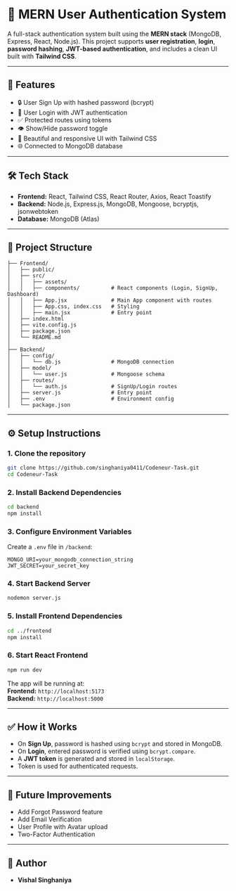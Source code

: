 # 🔐 MERN User Authentication System

A full-stack authentication system built using the **MERN stack** (MongoDB, Express, React, Node.js). This project supports **user registration**, **login**, **password hashing**, **JWT-based authentication**, and includes a clean UI built with **Tailwind CSS**.

---

## 🚀 Features

- 🔒 User Sign Up with hashed password (bcrypt)
- 🔑 User Login with JWT authentication
- ✅ Protected routes using tokens
- 👁️ Show/Hide password toggle
- 🎨 Beautiful and responsive UI with Tailwind CSS
- 🌐 Connected to MongoDB database

---

## 🛠️ Tech Stack

- **Frontend:** React, Tailwind CSS, React Router, Axios, React Toastify
- **Backend:** Node.js, Express.js, MongoDB, Mongoose, bcryptjs, jsonwebtoken
- **Database:** MongoDB (Atlas)

---

## 📂 Project Structure

```
├── Frontend/
│   ├── public/
│   ├── src/
│   │   ├── assets/              
│   │   ├── components/          # React components (Login, SignUp, Dashboard)
│   │   ├── App.jsx              # Main App component with routes
│   │   ├── App.css, index.css   # Styling
│   │   ├── main.jsx             # Entry point
│   ├── index.html
│   ├── vite.config.js
│   ├── package.json
│   └── README.md
│
├── Backend/
│   ├── config/
│   │   └── db.js                # MongoDB connection
│   ├── model/
│   │   └── user.js              # Mongoose schema
│   ├── routes/
│   │   └── auth.js              # SignUp/Login routes
│   ├── server.js                # Entry point
│   ├── .env                     # Environment config
│   └── package.json
```

---

## ⚙️ Setup Instructions

### 1. Clone the repository

```bash
git clone https://github.com/singhaniya0411/Codeneur-Task.git
cd Codeneur-Task
```

### 2. Install Backend Dependencies

```bash
cd backend
npm install
```

### 3. Configure Environment Variables

Create a `.env` file in `/backend`:

```env
MONGO_URI=your_mongodb_connection_string
JWT_SECRET=your_secret_key
```

### 4. Start Backend Server

```bash
nodemon server.js
```

### 5. Install Frontend Dependencies

```bash
cd ../frontend
npm install
```

### 6. Start React Frontend

```bash
npm run dev
```

The app will be running at:  
**Frontend:** `http://localhost:5173`  
**Backend:** `http://localhost:5000`

---

## ✅ How it Works

- On **Sign Up**, password is hashed using `bcrypt` and stored in MongoDB.
- On **Login**, entered password is verified using `bcrypt.compare`.
- A **JWT token** is generated and stored in `localStorage`.
- Token is used for authenticated requests.

---


## 🧪 Future Improvements

- Add Forgot Password feature
- Add Email Verification
- User Profile with Avatar upload
- Two-Factor Authentication

---

## 👤 Author

- **Vishal Singhaniya**
